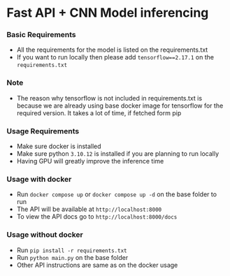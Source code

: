 # Fast API + CNN Model inferencing

### Basic Requirements

- All the requirements for the model is listed on the requirements.txt
- If you want to run locally then please add `tensorflow==2.17.1` on the `requirements.txt`

### Note

- The reason why tensorflow is not included in requirements.txt is because we are already using base docker image for tensorflow for the required version. It takes a lot of time, if fetched form pip

### Usage Requirements

- Make sure docker is installed
- Make sure python `3.10.12` is installed if you are planning to run locally
- Having GPU will greatly improve the inference time

### Usage with docker

- Run `docker compose up` or `docker compose up -d` on the base folder to run
- The API will be available at `http://localhost:8000`
- To view the API docs go to `http://localhost:8000/docs`

### Usage without docker

- Run `pip install -r requirements.txt`
- Run `python main.py` on the base folder
- Other API instructions are same as on the docker usage
